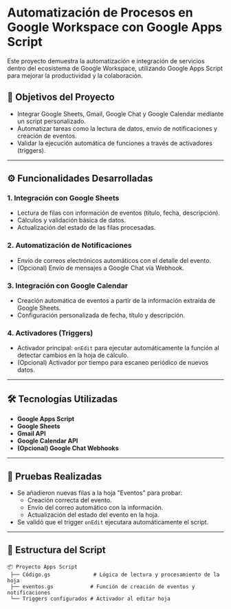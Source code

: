 # Automatización de Procesos en Google Workspace con Google Apps Script

Este proyecto demuestra la automatización e integración de servicios dentro del ecosistema de Google Workspace, utilizando Google Apps Script para mejorar la productividad y la colaboración.

## 📌 Objetivos del Proyecto

- Integrar Google Sheets, Gmail, Google Chat y Google Calendar mediante un script personalizado.
- Automatizar tareas como la lectura de datos, envío de notificaciones y creación de eventos.
- Validar la ejecución automática de funciones a través de activadores (triggers).

---

## ⚙️ Funcionalidades Desarrolladas

### 1. Integración con Google Sheets
- Lectura de filas con información de eventos (título, fecha, descripción).
- Cálculos y validación básica de datos.
- Actualización del estado de las filas procesadas.

### 2. Automatización de Notificaciones
- Envío de correos electrónicos automáticos con el detalle del evento.
- (Opcional) Envío de mensajes a Google Chat vía Webhook.

### 3. Integración con Google Calendar
- Creación automática de eventos a partir de la información extraída de Google Sheets.
- Configuración personalizada de fecha, título y descripción.

### 4. Activadores (Triggers)
- Activador principal: `onEdit` para ejecutar automáticamente la función al detectar cambios en la hoja de cálculo.
- (Opcional) Activador por tiempo para escaneo periódico de nuevos datos.

---

## 🛠️ Tecnologías Utilizadas

- **Google Apps Script**
- **Google Sheets**
- **Gmail API**
- **Google Calendar API**
- **(Opcional) Google Chat Webhooks**

---

## 🧪 Pruebas Realizadas

- Se añadieron nuevas filas a la hoja "Eventos" para probar:
  - Creación correcta del evento.
  - Envío del correo automático con la información.
  - Actualización del estado del evento en la hoja.
- Se validó que el trigger `onEdit` ejecutara automáticamente el script.

---

## 📁 Estructura del Script

```plaintext
📦 Proyecto Apps Script
 ├── Código.gs              # Lógica de lectura y procesamiento de la hoja
 ├── eventos.gs            # Función de creación de eventos y notificaciones
 └── Triggers configurados # Activador al editar hoja
